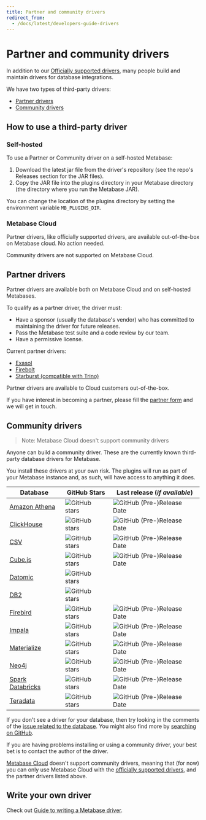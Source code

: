 ```yaml
---
title: Partner and community drivers
redirect_from:
  - /docs/latest/developers-guide-drivers
---
```


# Partner and community drivers

In addition to our [Officially supported drivers](../databases/connecting.md#officially-supported-databases), many people build and maintain drivers for database integrations.

We have two types of third-party drivers:

- [Partner drivers](#partner-drivers)
- [Community drivers](#community-drivers)

## How to use a third-party driver

### Self-hosted

To use a Partner or Community driver on a self-hosted Metabase:

1. Download the latest jar file from the driver's repository (see the repo's Releases section for the JAR files).
2. Copy the JAR file into the plugins directory in your Metabase directory (the directory where you run the Metabase JAR).

You can change the location of the plugins directory by setting the environment variable `MB_PLUGINS_DIR`.

### Metabase Cloud

Partner drivers, like officially supported drivers, are available out-of-the-box on Metabase cloud. No action needed.

Community drivers are not supported on Metabase Cloud.

## Partner drivers

Partner drivers are available both on Metabase Cloud and on self-hosted Metabases.

To qualify as a partner driver, the driver must:

- Have a sponsor (usually the database's vendor) who has committed to maintaining the driver for future releases.
- Pass the Metabase test suite and a code review by our team.
- Have a permissive license.

Current partner drivers:

- [Exasol](https://github.com/exasol/metabase-driver)
- [Firebolt](https://docs.firebolt.io/integrations/business-intelligence/connecting-to-metabase.html)
- [Starburst (compatible with Trino)](https://github.com/starburstdata/metabase-driver)

Partner drivers are available to Cloud customers out-of-the-box.

If you have interest in becoming a partner, please fill the [partner form](https://www.metabase.com/partners/join/) and we will get in touch.

## Community drivers

> Note: Metabase Cloud doesn't support community drivers

Anyone can build a community driver. These are the currently known third-party database drivers for Metabase.

You install these drivers at your own risk. The plugins will run as part of your Metabase instance and, as such, will have access to anything it does.

| Database                                                                                | GitHub Stars                                                                                          | Last release (_if available_)                                                                                                 |
| --------------------------------------------------------------------------------------- | ----------------------------------------------------------------------------------------------------- | ----------------------------------------------------------------------------------------------------------------------------- |
| [Amazon Athena](https://github.com/dacort/metabase-athena-driver)                       | ![GitHub stars](https://img.shields.io/github/stars/dacort/metabase-athena-driver)                    | ![GitHub (Pre-)Release Date](https://img.shields.io/github/release-date-pre/dacort/metabase-athena-driver)                    |
| [ClickHouse](https://github.com/enqueue/metabase-clickhouse-driver)                     | ![GitHub stars](https://img.shields.io/github/stars/enqueue/metabase-clickhouse-driver)               | ![GitHub (Pre-)Release Date](https://img.shields.io/github/release-date-pre/enqueue/metabase-clickhouse-driver)               |
| [CSV](https://github.com/Markenson/csv-metabase-driver)                                 | ![GitHub stars](https://img.shields.io/github/stars/Markenson/csv-metabase-driver)                    | ![GitHub (Pre-)Release Date](https://img.shields.io/github/release-date-pre/Markenson/csv-metabase-driver)                    |
| [Cube.js](https://github.com/lili-data/metabase-cubejs-driver)                          | ![GitHub stars](https://img.shields.io/github/stars/lili-data/metabase-cubejs-driver)                 | ![GitHub (Pre-)Release Date](https://img.shields.io/github/release-date-pre/lili-data/metabase-cubejs-driver)                 |
| [Datomic](https://github.com/lambdaisland/metabase-datomic)                             | ![GitHub stars](https://img.shields.io/github/stars/lambdaisland/metabase-datomic)                    |                                                                                                                               |
| [DB2](https://github.com/dludwig-jrt/metabase-db2-driver)                               | ![GitHub stars](https://img.shields.io/github/stars/dludwig-jrt/metabase-db2-driver)                  |                                                                                                                               |
| [Firebird](https://github.com/evosec/metabase-firebird-driver)                          | ![GitHub stars](https://img.shields.io/github/stars/evosec/metabase-firebird-driver)                  | ![GitHub (Pre-)Release Date](https://img.shields.io/github/release-date-pre/evosec/metabase-firebird-driver)                  |
| [Impala](https://github.com/brenoae/metabase-impala-driver)                             | ![GitHub stars](https://img.shields.io/github/stars/brenoae/metabase-impala-driver)                   | ![GitHub (Pre-)Release Date](https://img.shields.io/github/release-date-pre/brenoae/metabase-impala-driver)                   |
| [Materialize](https://github.com/MaterializeInc/metabase-materialize-driver)            | ![GitHub stars](https://img.shields.io/github/stars/MaterializeInc/metabase-materialize-driver)       | ![GitHub (Pre-)Release Date](https://img.shields.io/github/release-date-pre/MaterializeInc/metabase-materialize-driver)       |
| [Neo4j](https://github.com/bbenzikry/metabase-neo4j-driver)                             | ![GitHub stars](https://img.shields.io/github/stars/bbenzikry/metabase-neo4j-driver)                  | ![GitHub (Pre-)Release Date](https://img.shields.io/github/release-date-pre/bbenzikry/metabase-neo4j-driver)                  |
| [Spark Databricks](https://github.com/fhsgoncalves/metabase-sparksql-databricks-driver) | ![GitHub stars](https://img.shields.io/github/stars/fhsgoncalves/metabase-sparksql-databricks-driver) | ![GitHub (Pre-)Release Date](https://img.shields.io/github/release-date-pre/fhsgoncalves/metabase-sparksql-databricks-driver) |
| [Teradata](https://github.com/swisscom-bigdata/metabase-teradata-driver)                | ![GitHub stars](https://img.shields.io/github/stars/swisscom-bigdata/metabase-teradata-driver)        | ![GitHub (Pre-)Release Date](https://img.shields.io/github/release-date-pre/swisscom-bigdata/metabase-teradata-driver)        |

If you don't see a driver for your database, then try looking in the comments of the [issue related to the database](https://github.com/metabase/metabase/labels/Database%2F). You might also find more by [searching on GitHub](https://github.com/search?q=metabase+driver).

If you are having problems installing or using a community driver, your best bet is to contact the author of the driver.

[Metabase Cloud](https://www.metabase.com/start/) doesn't support community drivers, meaning that (for now) you can only use Metabase Cloud with the [officially supported drivers](../databases/connecting.md#officially-supported-databases), and the partner drivers listed above.

## Write your own driver

Check out [Guide to writing a Metabase driver](./drivers/start.md).
